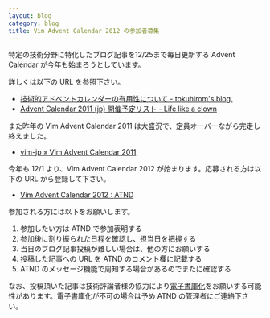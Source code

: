 ```yaml
---
layout: blog
category: blog
title: Vim Advent Calendar 2012 の参加者募集
---
```


特定の技術分野に特化したブログ記事を12/25まで毎日更新する Advent Calendar が今年も始まろうとしています。

詳しくは以下の URL を参照下さい。

* [技術的アドベントカレンダーの有用性について - tokuhirom's blog.](http://blog.64p.org/entry/20081216/1229387324)
* [Advent Calendar 2011 (jp) 開催予定リスト - Life like a clown](http://d.hatena.ne.jp/tt_clown/20111110/advent_calendar_2011_jp)

また昨年の Vim Advent Calendar 2011 は大盛況で、定員オーバーながら完走し終えました。

* [vim-jp &raquo; Vim Advent Calendar 2011](http://vim-jp.org/blog/2012/01/10/vim_advent_calendar.html)

今年も 12/1 より、Vim Advent Calendar 2012 が始まります。応募される方は以下の URL から登録して下さい。

* [Vim Advent Calendar 2012 : ATND](http://atnd.org/events/33746)

参加される方には以下をお願いします。

1. 参加したい方は ATND で参加表明する
2. 参加後に割り振られた日程を確認し、担当日を把握する
3. 当日のブログ記事投稿が難しい場合は、他の方にお願いする
4. 投稿した記事への URL を ATND のコメント欄に記載する
5. ATND のメッセージ機能で周知する場合があるのでまたに確認する

なお、投稿頂いた記事は技術評論者様の協力により[電子書庫化](https://gihyo.jp/dp/information/operation/201111/2801)をお願いする可能性があります。電子書庫化が不可の場合は予め ATND の管理者にご連絡下さい。
